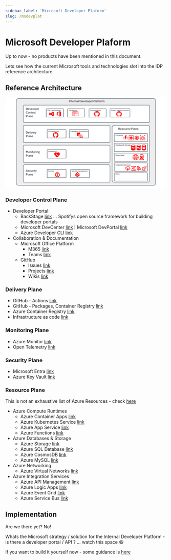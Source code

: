 ```yaml
---
sidebar_label: 'Microsoft Developer Plaform'
slug: /msdevplat
---
```


# Microsoft Developer Plaform

Up to now - no products have been mentioned in this document.  

Lets see how the current Microsoft tools and technologies slot into the IDP reference architecture.


## Reference Architecture

 ![ ](images/msrefarch.png)

### Developer Control Plane

- Developer Portal:
  - BackStage [link](<https://github.com/backstage/backstage>) ... Spotifys open source framework for building developer portals
  - Microsoft DevCenter [link](<https://learn.microsoft.com/en-us/azure/dev-box/quickstart-configure-dev-box-service#create-a-dev-center>) | Microsoft DevPortal [link](<https://devportal.microsoft.com>)  
  - Azure Developer CLI [link](https://learn.microsoft.com/azure/developer/azure-developer-cli/overview) 
- Collaboration & Documentation 
  - Microsoft Office Platform 
    - M365 [link](<https://learn.microsoft.com/microsoft-365/developer/>)
    - Teams [link](<https://learn.microsoft.com/microsoftteams/>)
  - GitHub 
    - Issues [link](<https://docs.github.com/issues>)
    - Projects  [link](<https://docs.github.com/issues/planning-and-tracking-with-projects/learning-about-projects>) 
    - Wikis [link](<https://docs.github.com/en/communities/documenting-your-project-with-wikis/about-wikis>)

### Delivery Plane 

- GitHub - Actions [link](<https://docs.github.com/en/actions>)
- GitHub - Packages, Container Registry [link](<https://docs.github.com/en/packages>)
- Azure Container Registry  [link](<https://learn.microsoft.com/azure/container-registry>)
- Infrastructure as code [link](<https://learn.microsoft.com/azure/cloud-adoption-framework/ready/considerations/infrastructure-as-code>)

### Monitoring Plane 

- Azure Monitor [link](<https://learn.microsoft.com/azure/azure-monitor/overview>)
- Open Telemetry  [link](<https://learn.microsoft.com/azure/azure-monitor/app/opentelemetry-enable>)

### Security Plane  

- Microsoft Entra [link](<https://learn.microsoft.com/entra>)
- Azure Key Vault [link](<https://learn.microsoft.com/azure/key-vault>)

### Resource Plane

This is not an exhaustive list of Azure Resources - check [here](<https://azure1.dev>)

- Azure Compute Runtimes 
  - Azure Container Apps [link](<https://learn.microsoft.com/azure/container-apps>)
  - Azure Kubernetes Service [link](<https://learn.microsoft.com/azure/aks>)
  - Azure App Service [link](<https://learn.microsoft.com/azure/app-service>)
  - Azure Functions [link](<https://learn.microsoft.com/azure/azure-functions>)
- Azure Databases & Storage
  - Azure Storage [link](<https://learn.microsoft.com/azure/storage>)
  - Azure SQL Database [link](<https://learn.microsoft.com/azure/azure-sql/database>)
  - Azure CosmosDB [link](<https://learn.microsoft.com/azure/cosmos-db>)
  - Azure MySQL [link](<https://learn.microsoft.com/azure/mysql>)
- Azure Networking 
  - Azure Virtual Networks [link](<https://learn.microsoft.com/azure/virtual-network>)
- Azure Integration Services 
  - Azure API Management [link](<https://learn.microsoft.com/azure/api-management>)
  - Azure Logic Apps [link](<https://learn.microsoft.com/azure/logic-apps>)
  - Azure Event Grid [link](<https://learn.microsoft.com/azure/event-grid>)
  - Azure Service Bus [link](<https://learn.microsoft.com/azure/service-bus-messaging>)

## Implementation

Are we there yet?  No! 

Whats the Microsoft strategy / solution for the Internal Developer Platform - is there a developer portal / API ?  ... watch this space 😆

If you want to build it yourself now - some guidance is [here](<https://learn.microsoft.com/en-us/platform-engineering/>)